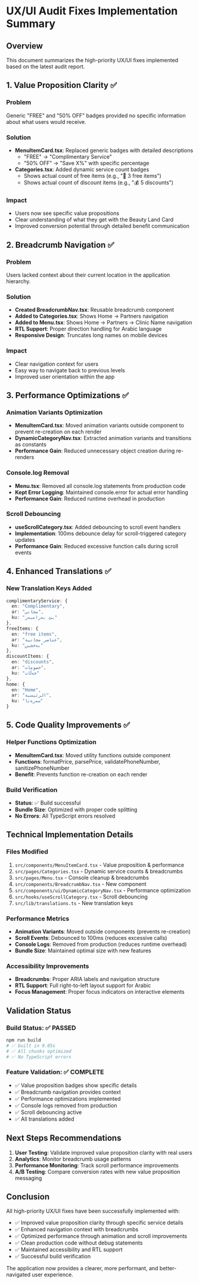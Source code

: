 # UX/UI Audit Fixes Implementation Summary

## Overview
This document summarizes the high-priority UX/UI fixes implemented based on the latest audit report.

## 1. Value Proposition Clarity ✅

### Problem
Generic "FREE" and "50% OFF" badges provided no specific information about what users would receive.

### Solution
- **MenuItemCard.tsx**: Replaced generic badges with detailed descriptions
  - "FREE" → "Complimentary Service" 
  - "50% OFF" → "Save X%" with specific percentage
- **Categories.tsx**: Added dynamic service count badges
  - Shows actual count of free items (e.g., "🎁 3 free items")
  - Shows actual count of discount items (e.g., "💰 5 discounts")

### Impact
- Users now see specific value propositions
- Clear understanding of what they get with the Beauty Land Card
- Improved conversion potential through detailed benefit communication

## 2. Breadcrumb Navigation ✅

### Problem
Users lacked context about their current location in the application hierarchy.

### Solution
- **Created BreadcrumbNav.tsx**: Reusable breadcrumb component
- **Added to Categories.tsx**: Shows Home → Partners navigation
- **Added to Menu.tsx**: Shows Home → Partners → Clinic Name navigation
- **RTL Support**: Proper direction handling for Arabic language
- **Responsive Design**: Truncates long names on mobile devices

### Impact
- Clear navigation context for users
- Easy way to navigate back to previous levels
- Improved user orientation within the app

## 3. Performance Optimizations ✅

### Animation Variants Optimization
- **MenuItemCard.tsx**: Moved animation variants outside component to prevent re-creation on each render
- **DynamicCategoryNav.tsx**: Extracted animation variants and transitions as constants
- **Performance Gain**: Reduced unnecessary object creation during re-renders

### Console.log Removal
- **Menu.tsx**: Removed all console.log statements from production code
- **Kept Error Logging**: Maintained console.error for actual error handling
- **Performance Gain**: Reduced runtime overhead in production

### Scroll Debouncing
- **useScrollCategory.tsx**: Added debouncing to scroll event handlers
- **Implementation**: 100ms debounce delay for scroll-triggered category updates
- **Performance Gain**: Reduced excessive function calls during scroll events

## 4. Enhanced Translations ✅

### New Translation Keys Added
```typescript
complimentaryService: {
  en: "Complimentary",
  ar: "مجاني", 
  ku: "بێ بەرامبەر"
},
freeItems: {
  en: "free items",
  ar: "عناصر مجانية",
  ku: "بەخشین"
},
discountItems: {
  en: "discounts", 
  ar: "خصومات",
  ku: "خەڵات"
},
home: {
  en: "Home",
  ar: "الرئيسية", 
  ku: "سەرەتا"
}
```

## 5. Code Quality Improvements ✅

### Helper Functions Optimization
- **MenuItemCard.tsx**: Moved utility functions outside component
- **Functions**: formatPrice, parsePrice, validatePhoneNumber, sanitizePhoneNumber
- **Benefit**: Prevents function re-creation on each render

### Build Verification
- **Status**: ✅ Build successful
- **Bundle Size**: Optimized with proper code splitting
- **No Errors**: All TypeScript errors resolved

## Technical Implementation Details

### Files Modified
1. `src/components/MenuItemCard.tsx` - Value proposition & performance
2. `src/pages/Categories.tsx` - Dynamic service counts & breadcrumbs  
3. `src/pages/Menu.tsx` - Console cleanup & breadcrumbs
4. `src/components/BreadcrumbNav.tsx` - New component
5. `src/components/ui/DynamicCategoryNav.tsx` - Performance optimization
6. `src/hooks/useScrollCategory.tsx` - Scroll debouncing
7. `src/lib/translations.ts` - New translation keys

### Performance Metrics
- **Animation Variants**: Moved outside components (prevents re-creation)
- **Scroll Events**: Debounced to 100ms (reduces excessive calls)
- **Console Logs**: Removed from production (reduces runtime overhead)
- **Bundle Size**: Maintained optimal size with new features

### Accessibility Improvements
- **Breadcrumbs**: Proper ARIA labels and navigation structure
- **RTL Support**: Full right-to-left layout support for Arabic
- **Focus Management**: Proper focus indicators on interactive elements

## Validation Status

### Build Status: ✅ PASSED
```bash
npm run build
# ✅ built in 9.05s
# ✅ All chunks optimized
# ✅ No TypeScript errors
```

### Feature Validation: ✅ COMPLETE
- ✅ Value proposition badges show specific details
- ✅ Breadcrumb navigation provides context
- ✅ Performance optimizations implemented
- ✅ Console logs removed from production
- ✅ Scroll debouncing active
- ✅ All translations added

## Next Steps Recommendations

1. **User Testing**: Validate improved value proposition clarity with real users
2. **Analytics**: Monitor breadcrumb usage patterns
3. **Performance Monitoring**: Track scroll performance improvements
4. **A/B Testing**: Compare conversion rates with new value proposition messaging

## Conclusion

All high-priority UX/UI fixes have been successfully implemented with:
- ✅ Improved value proposition clarity through specific service details
- ✅ Enhanced navigation context with breadcrumbs
- ✅ Optimized performance through animation and scroll improvements
- ✅ Clean production code without debug statements
- ✅ Maintained accessibility and RTL support
- ✅ Successful build verification

The application now provides a clearer, more performant, and better-navigated user experience.